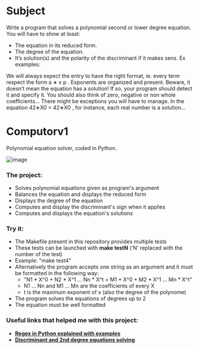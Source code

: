 # Subject

Write a program that solves a polynomial second or lower degree equation. You will have
to show at least:
- The equation in its reduced form.
- The degree of the equation.
- It’s solution(s) and the polarity of the discriminant if it makes sens.
Ex examples:

We will always expect the entry to have the right format, ie. every term respect the
form a ∗ x
p
. Exponents are organized and present. Beware, it doesn’t mean the equation
has a solution! If so, your program should detect it and specify it. You should also think
of zero, negative or non whole coefficients...
There might be exceptions you will have to manage. In the equation 42∗X0 = 42∗X0
,
for instance, each real number is a solution...

# Computorv1
Polynomial equation solver, coded in Python.

![image](https://github.com/revolveR99/Computor-v1/blob/main/153571769-3f15bf46-30c1-44f3-8824-3b32385a99d2.png)

### The project:

- Solves polynomial equations given as program's argument
- Balances the equation and displays the reduced form
- Displays the degree of the equation
- Computes and display the discriminant's sign when it applies
- Computes and displays the equation's solutions

### Try it:
- The Makefile present in this repository provides multiple tests
- These tests can be launched with **make testN** ('N' replaced with the number of the test)
- Example: "make test4"
- Alternatively the program accepts one string as an argument and it must be formatted in the following way:
  - "N1 * X^0 + N2 * X^1 ... Nn * X^t = M1 * X^0 + M2 * X^1 ... Mn * X^t"
  - N1 ... Nn and M1 ... Mn are the coefficients of every X
  - t is the maximum exponent of x (also the degree of the polynome)
- The program solves the equations of degrees up to 2
- The equation must be well formatted

### Useful links that helped me with this project:
- [**Regex in Python explained with examples**](https://www.w3schools.com/python/python_regex.asp)
- [**Discriminant and 2nd degree equations solving**](https://www.geeksforgeeks.org/solving-2nd-degree-quadratic-equations/)
  
